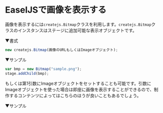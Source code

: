 # EaselJSで画像を表示する

画像を表示するには`createjs.Bitmap`クラスを利用します。`createjs.Bitmap`クラスのインスタンスはステージに追加可能な表示オブジェクトです。

▼書式
```js
new createjs.Bitmap(画像のURLもしくはImageオブジェクト);
```

▼サンプル
```js
var bmp = new Bitmap("sample.png");
stage.addChild(bmp);
```

もしくは第1引数にImageオブジェクトをセットすることも可能です。引数にImageオブジェクトを使った場合は即座に画像を表示することができるので、制作するコンテンツによってはこちらのほうが良いこともあるでしょう。

▼サンプル
```html
```
